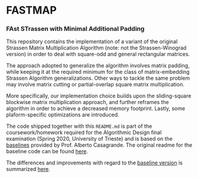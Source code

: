 # FASTMAP
### FAst STrassen with Minimal Additional Padding

This repository contains the implementation of a variant of the original Strassen Matrix Multiplication Algorithm (note: not the Strassen-Winograd version) in order to deal with square-odd and general rectangular matrices.  

The approach adopted to generalize the algorithm involves matrix padding, while keeping it at the required minimum for the class of matrix-embedding Strassen Algorithm generalizations. Other ways to tackle the same problem may involve matrix cutting or partial-overlap square matrix multiplication.  

More specifically, our implementation choice builds upon the sliding-square blockwise matrix multiplication approach, and further reframes the algorithm in order to achieve a decreased memory footprint. Lastly, some plaform-specific optimizations are introduced.  

The code shipped together with this `README.md` is part of the coursework/homework required for the Algorithmic Design final examination (Spring 2020, University of Trieste) and is based on the [baselines](../baselines/) provided by Prof. Alberto Casagrande. The original readme for the baseline code can be found [here](./ORIGINAL_README.md).  

The differences and improvements with regard to the [baseline version](../baselines/strassen) is summarized [here](./DIFF.md).
